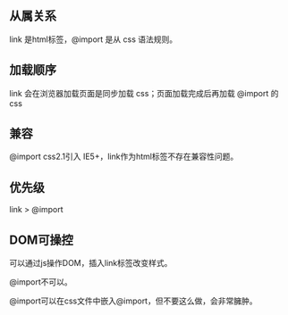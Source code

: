 

## 从属关系

link 是html标签，@import 是从 css 语法规则。

## 加载顺序

link 会在浏览器加载页面是同步加载 css；页面加载完成后再加载 @import 的 css

## 兼容

@import css2.1引入 IE5+，link作为html标签不存在兼容性问题。

## 优先级 

link > @import

## DOM可操控

可以通过js操作DOM，插入link标签改变样式。

@import不可以。

@import可以在css文件中嵌入@import，但不要这么做，会非常臃肿。

